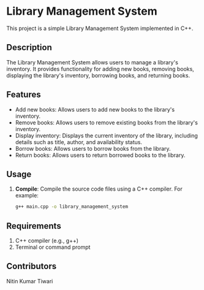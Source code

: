 # Library Management System

This project is a simple Library Management System implemented in C++.

## Description

The Library Management System allows users to manage a library's inventory. It provides functionality for adding new books, removing books, displaying the library's inventory, borrowing books, and returning books.

## Features

- Add new books: Allows users to add new books to the library's inventory.
- Remove books: Allows users to remove existing books from the library's inventory.
- Display inventory: Displays the current inventory of the library, including details such as title, author, and availability status.
- Borrow books: Allows users to borrow books from the library.
- Return books: Allows users to return borrowed books to the library.

## Usage

1. **Compile**: Compile the source code files using a C++ compiler. For example:
   ```sh
   g++ main.cpp -o library_management_system
   
## Requirements
1. C++ compiler (e.g., g++)
2. Terminal or command prompt

## Contributors
Nitin Kumar Tiwari
